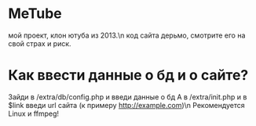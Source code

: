 # MeTube
мой проект, клон ютуба из 2013.\n
код сайта дерьмо, смотрите его на свой страх и риск.
# Как ввести данные о бд и о сайте?
Зайди в /extra/db/config.php и введи данные о бд
А в /extra/init.php и в $link введи url сайта (к примеру http://example.com)\n
Рекомендуется Linux и ffmpeg!
